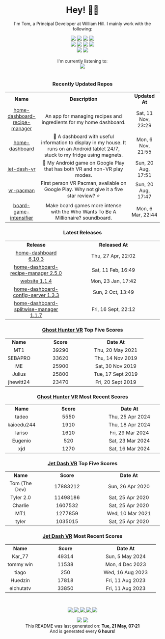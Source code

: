 <div align='center'>
  <h1>Hey! 👋🏻 </h1>
</div>

<div align='center'>
    <p>I'm Tom, a Principal Developer at William Hill. I mainly work with the following:</p>
    <div>
      <img src="https://img.shields.io/badge/Amazon_AWS-FF9900?style=for-the-badge&logo=amazonaws&logoColor=white"/>
      <img src="https://img.shields.io/badge/Java-ED8B00?style=for-the-badge&logo=java&logoColor=white"/>
      <img src="https://img.shields.io/badge/JavaScript-323330?style=for-the-badge&logo=javascript&logoColor=F7DF1E" />
      <img src="https://img.shields.io/badge/Jest-C21325?style=for-the-badge&logo=jest&logoColor=white"/>
    </div>
    <div>
      <img src="https://img.shields.io/badge/Node.js-339933?style=for-the-badge&logo=nodedotjs&logoColor=white"/>
      <img src="https://img.shields.io/badge/Python-3776AB?style=for-the-badge&logo=python&logoColor=white"/>
      <img src="https://img.shields.io/badge/React-20232A?style=for-the-badge&logo=react&logoColor=61DAFB" />
      <img src="https://img.shields.io/badge/Sass-CC6699?style=for-the-badge&logo=sass&logoColor=white"/>
    </div>
    <div>
      <img src="https://img.shields.io/badge/TypeScript-007ACC?style=for-the-badge&logo=typescript&logoColor=white"/>
      <img src="https://img.shields.io/badge/storybook-FF4785?style=for-the-badge&logo=storybook&logoColor=white"/>
    </div>
</div>

<br/>

<div align='center'>
I'm currently listening to: <br/><img src="https:&#x2F;&#x2F;spotify-github-profile.vercel.app&#x2F;api&#x2F;view?uid&#x3D;6uewucrtqgm5qi9s7vafweivn&amp;cover_image&#x3D;true&amp;theme&#x3D;natemoo-re"/>
</div>

<br/>

<div align='center'>

### Recently Updated Repos
<table style="width: 100%;">
  <tr>
    <td style="text-align:center; font-weight: bold; width:20%;">Name</td>
    <td style="text-align:center; font-weight: bold; width:60%;">Description</td>
    <td style="text-align:center; font-weight: bold; width:20%;">Updated At</td>
  </tr>
  <tr>
    <td style="text-align:center;">
      <a href="https:&#x2F;&#x2F;github.com&#x2F;iamtomhewitt&#x2F;home-dashboard-recipe-manager">home-dashboard-recipe-manager</a>
    </td>
    <td style="text-align:center;">An app for managing recipes and ingredients for my home dashboard.</td>
    <td style="text-align:center;">Sat, 11 Nov, 23:29</td>
  </tr>
  <tr>
    <td style="text-align:center;">
      <a href="https:&#x2F;&#x2F;github.com&#x2F;iamtomhewitt&#x2F;home-dashboard">home-dashboard</a>
    </td>
    <td style="text-align:center;">🏡 A dashboard with useful information to display in my house. It runs on an Android tablet 24&#x2F;7, stuck to my fridge using magnets.</td>
    <td style="text-align:center;">Mon, 6 Nov, 21:55</td>
  </tr>
  <tr>
    <td style="text-align:center;">
      <a href="https:&#x2F;&#x2F;github.com&#x2F;iamtomhewitt&#x2F;jet-dash-vr">jet-dash-vr</a>
    </td>
    <td style="text-align:center;">🚀 My Android game on Google Play that has both VR and non-VR play modes.</td>
    <td style="text-align:center;">Sun, 20 Aug, 17:51</td>
  </tr>
  <tr>
    <td style="text-align:center;">
      <a href="https:&#x2F;&#x2F;github.com&#x2F;iamtomhewitt&#x2F;vr-pacman">vr-pacman</a>
    </td>
    <td style="text-align:center;">First person VR Pacman, available on Google Play. Why not give it a five star review? ⭐️</td>
    <td style="text-align:center;">Sun, 20 Aug, 17:47</td>
  </tr>
  <tr>
    <td style="text-align:center;">
      <a href="https:&#x2F;&#x2F;github.com&#x2F;iamtomhewitt&#x2F;board-game-intensifier">board-game-intensifier</a>
    </td>
    <td style="text-align:center;">Make board games more intense with the Who Wants To Be A Millionaire? soundboard.</td>
    <td style="text-align:center;">Mon, 6 Mar, 22:44</td>
  </tr>
</table>

### Latest Releases
<table style="width: 100%;">
   <tr>
     <td style="text-align:center; font-weight: bold; width:40%;">Release</td>
     <td style="text-align:center; font-weight: bold; width:60%;">Released At</td>
   </tr>
   <tr>
     <td style="text-align:center;">
       <a href="https:&#x2F;&#x2F;github.com&#x2F;iamtomhewitt&#x2F;home-dashboard&#x2F;releases&#x2F;tag&#x2F;6.10.3">home-dashboard 6.10.3</a>
     </td>
     <td style="text-align:center;">Thu, 27 Apr, 22:02</td>
   </tr>
   <tr>
     <td style="text-align:center;">
       <a href="https:&#x2F;&#x2F;github.com&#x2F;iamtomhewitt&#x2F;home-dashboard-recipe-manager&#x2F;releases&#x2F;tag&#x2F;2.5.0">home-dashboard-recipe-manager 2.5.0</a>
     </td>
     <td style="text-align:center;">Sat, 11 Feb, 16:49</td>
   </tr>
   <tr>
     <td style="text-align:center;">
       <a href="https:&#x2F;&#x2F;github.com&#x2F;iamtomhewitt&#x2F;website&#x2F;releases&#x2F;tag&#x2F;1.1.4">website 1.1.4</a>
     </td>
     <td style="text-align:center;">Mon, 23 Jan, 17:42</td>
   </tr>
   <tr>
     <td style="text-align:center;">
       <a href="https:&#x2F;&#x2F;github.com&#x2F;iamtomhewitt&#x2F;home-dashboard-config-server&#x2F;releases&#x2F;tag&#x2F;1.3.3">home-dashboard-config-server 1.3.3</a>
     </td>
     <td style="text-align:center;">Sun, 2 Oct, 13:49</td>
   </tr>
   <tr>
     <td style="text-align:center;">
       <a href="https:&#x2F;&#x2F;github.com&#x2F;iamtomhewitt&#x2F;home-dashboard-splitwise-manager&#x2F;releases&#x2F;tag&#x2F;1.1.7">home-dashboard-splitwise-manager 1.1.7</a>
     </td>
     <td style="text-align:center;">Fri, 16 Sept, 22:12</td>
   </tr>
</table>

### [Ghost Hunter VR](https://play.google.com/store/apps/details?id=com.SwivelChairGames.VRPacman) Top Five Scores
<table style="width: 100%;">
  <tr>
    <td style="text-align:center; font-weight: bold; width:20%;">Name</td>
    <td style="text-align:center; font-weight: bold; width:40%;">Score</td>
    <td style="text-align:center; font-weight: bold; width:40%;">Date At</td>
  </tr>
  <tr>
    <td style="text-align:center;">MT1</td>
    <td style="text-align:center;">39290</td>
    <td style="text-align:center;">Thu, 20 May 2021</td>
  </tr>
  <tr>
    <td style="text-align:center;">SEBAPRO</td>
    <td style="text-align:center;">33620</td>
    <td style="text-align:center;">Thu, 14 Nov 2019</td>
  </tr>
  <tr>
    <td style="text-align:center;">ME</td>
    <td style="text-align:center;">25900</td>
    <td style="text-align:center;">Sat, 30 Nov 2019</td>
  </tr>
  <tr>
    <td style="text-align:center;">Julius</td>
    <td style="text-align:center;">25800</td>
    <td style="text-align:center;">Tue, 17 Sept 2019</td>
  </tr>
  <tr>
    <td style="text-align:center;">jhewitt24</td>
    <td style="text-align:center;">23470</td>
    <td style="text-align:center;">Fri, 20 Sept 2019</td>
  </tr>
</table>

### [Ghost Hunter VR](https://play.google.com/store/apps/details?id=com.SwivelChairGames.VRPacman) Most Recent Scores
<table style="width: 100%;">
  <tr>
    <td style="text-align:center; font-weight: bold; width:20%;">Name</td>
    <td style="text-align:center; font-weight: bold; width:40%;">Score</td>
    <td style="text-align:center; font-weight: bold; width:40%;">Date At</td>
  </tr>
  <tr>
    <td style="text-align:center;">tadeo</td>
    <td style="text-align:center;">5550</td>
    <td style="text-align:center;">Thu, 25 Apr 2024</td>
  </tr>
  <tr>
    <td style="text-align:center;">kaioedu244</td>
    <td style="text-align:center;">1910</td>
    <td style="text-align:center;">Thu, 18 Apr 2024</td>
  </tr>
  <tr>
    <td style="text-align:center;">lariso </td>
    <td style="text-align:center;">1610</td>
    <td style="text-align:center;">Fri, 29 Mar 2024</td>
  </tr>
  <tr>
    <td style="text-align:center;">Eugenio </td>
    <td style="text-align:center;">520</td>
    <td style="text-align:center;">Sat, 23 Mar 2024</td>
  </tr>
  <tr>
    <td style="text-align:center;"> xjd</td>
    <td style="text-align:center;">1270</td>
    <td style="text-align:center;">Sat, 16 Mar 2024</td>
  </tr>
</table>

### [Jet Dash VR](https://play.google.com/store/apps/details?id=com.BlueRobotGames.JetDashVR&hl=en_GB&gl=US) Top Five Scores
<table style="width: 100%;">
  <tr>
    <td style="text-align:center; font-weight: bold; width:20%;">Name</td>
    <td style="text-align:center; font-weight: bold; width:40%;">Score</td>
    <td style="text-align:center; font-weight: bold; width:40%;">Date At</td>
  </tr>
  <tr>
    <td style="text-align:center;">Tom (The Dev)</td>
    <td style="text-align:center;">17883212</td>
    <td style="text-align:center;">Sun, 26 Apr 2020</td>
  </tr>
  <tr>
    <td style="text-align:center;">Tyler 2.0</td>
    <td style="text-align:center;">11498186</td>
    <td style="text-align:center;">Sat, 25 Apr 2020</td>
  </tr>
  <tr>
    <td style="text-align:center;">Charlie</td>
    <td style="text-align:center;">1607532</td>
    <td style="text-align:center;">Sat, 25 Apr 2020</td>
  </tr>
  <tr>
    <td style="text-align:center;">MT1</td>
    <td style="text-align:center;">1277859</td>
    <td style="text-align:center;">Wed, 10 Mar 2021</td>
  </tr>
  <tr>
    <td style="text-align:center;">tyler</td>
    <td style="text-align:center;">1035015</td>
    <td style="text-align:center;">Sat, 25 Apr 2020</td>
  </tr>
</table>

### [Jet Dash VR](https://play.google.com/store/apps/details?id=com.BlueRobotGames.JetDashVR&hl=en_GB&gl=US) Most Recent Scores
<table style="width: 100%;">
  <tr>
    <td style="text-align:center; font-weight: bold; width:20%;">Name</td>
    <td style="text-align:center; font-weight: bold; width:40%;">Score</td>
    <td style="text-align:center; font-weight: bold; width:40%;">Date At</td>
  </tr>
  <tr>
    <td style="text-align:center;">Kar_77</td>
    <td style="text-align:center;">49314</td>
    <td style="text-align:center;">Sun, 5 May 2024</td>
  </tr>
  <tr>
    <td style="text-align:center;">tommy win</td>
    <td style="text-align:center;">11538</td>
    <td style="text-align:center;">Mon, 4 Dec 2023</td>
  </tr>
  <tr>
    <td style="text-align:center;">tiago</td>
    <td style="text-align:center;">250</td>
    <td style="text-align:center;">Wed, 16 Aug 2023</td>
  </tr>
  <tr>
    <td style="text-align:center;">Huedzin</td>
    <td style="text-align:center;">17818</td>
    <td style="text-align:center;">Fri, 11 Aug 2023</td>
  </tr>
  <tr>
    <td style="text-align:center;">elchutatv</td>
    <td style="text-align:center;">33850</td>
    <td style="text-align:center;">Fri, 11 Aug 2023</td>
  </tr>
</table>

</div>

<p/>
<br/>

<div align='center'>
  <a href="https://www.youtube.com/user/tomhewittification/videos?view_as=subscriber">
    <img src="https://img.shields.io/badge/YouTube-FF0000?style=for-the-badge&logo=youtube&logoColor=white" />
  </a>
  <a href="https://www.instagram.com/iamtomhewitt/">
    <img src="https://img.shields.io/badge/Instagram-E4405F?style=for-the-badge&logo=instagram&logoColor=white" />
  </a>
  <a href="https://www.linkedin.com/in/thomas-hewitt-ab7724a8/">
    <img src="https://img.shields.io/badge/LinkedIn-0077B5?style=for-the-badge&logo=linkedin&logoColor=white" />
  </a>
  <a href="https://iamtomhewitt.github.io/website/#/">
    <img src="https://img.shields.io/badge/website-000000?style=for-the-badge&logo=About.me&logoColor=white" />
  </a>
  <a href="https://stackoverflow.com/users/3002268/tom">
    <img src="https://img.shields.io/badge/reputation-2462-green?style=for-the-badge&logo=stackoverflow" />
  </a>
</div>

<p/>

<div align='center'>
  <img src="https://github.com/iamtomhewitt/iamtomhewitt/actions/workflows/build.yml/badge.svg" />
  <img src="https://api.visitorbadge.io/api/visitors?path=https%3A%2F%2Fgithub.com%2Fiamtomhewitt%2Fiamtomhewitt&countColor=%23263759&style=flat-square&labelStyle=lower" />
</div>

<div align='center'>
This README was last generated on: <b>Tue, 21 May, 07:21</b>
<br/>
And is generated every <b>6 hours</b>!
</div>
